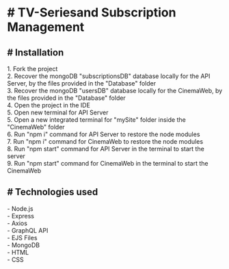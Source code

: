 <h1># TV-Seriesand Subscription Management
</h1>
<h2># Installation</h2>
1. Fork the project
<br />
2. Recover the mongoDB "subscriptionsDB" database locally for the API Server, by the files provided in the "Database" folder
<br/>
3. Recover the mongoDB "usersDB" database locally for the CinemaWeb, by the files provided in the "Database" folder
<br />
4. Open the project in the IDE
<br />
5. Open new terminal for API Server
<br />
5. Open a new integrated terminal for "mySite" folder inside the "CinemaWeb" folder
<br />
6. Run "npm i" command for API Server to restore the node modules
<br />
7. Run "npm i" command for CinemaWeb to restore the node modules
<br />
8. Run "npm start" command for API Server in the terminal to start the server
<br />
9. Run "npm start" command for CinemaWeb in the terminal to start the CinemaWeb
<h2># Technologies used</h2>
- Node.js
<br />
- Express
<br />
- Axios
<br />
- GraphQL API
<br />
- EJS Files
<br />
- MongoDB
<br />
- HTML
<br />
- CSS
